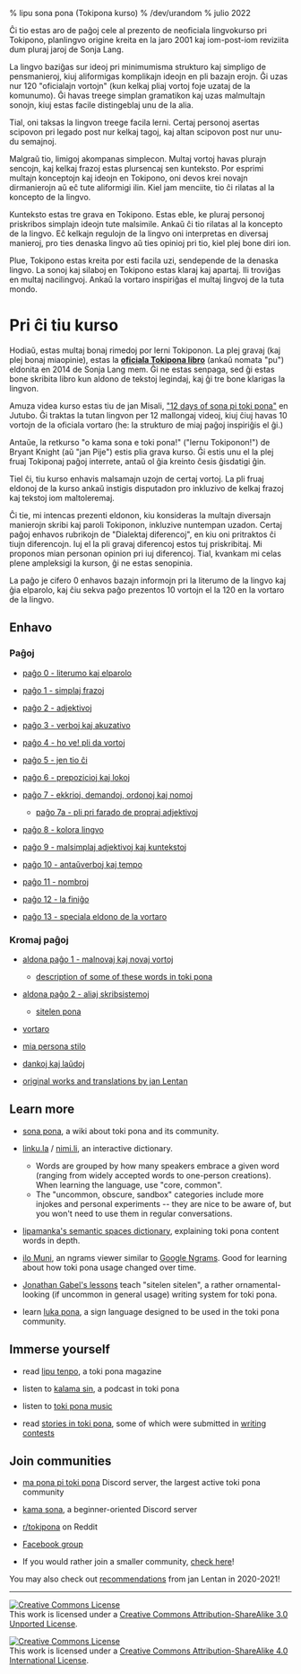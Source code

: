 % lipu sona pona (Tokipona kurso)
% /dev/urandom
% julio 2022

Ĉi tio estas aro de paĝoj cele al prezento de neoficiala lingvokurso pri
Tokipono, planlingvo origine kreita en la jaro 2001 kaj iom-post-iom reviziita
dum pluraj jaroj de Sonja Lang.

La lingvo baziĝas sur ideoj pri minimumisma strukturo kaj simpligo
de pensmanieroj, kiuj aliformigas komplikajn ideojn en pli bazajn erojn.
Ĝi uzas nur 120 "oficialajn vortojn" (kun kelkaj pliaj vortoj foje uzataj
de la komunumo). Ĝi havas treege simplan gramatikon kaj uzas malmultajn
sonojn, kiuj estas facile distingeblaj unu de la alia.

Tial, oni taksas la lingvon treege facila lerni. Certaj personoj asertas
scipovon pri legado post nur kelkaj tagoj, kaj altan scipovon post 
nur unu-du semajnoj.

Malgraŭ tio, limigoj akompanas simplecon. Multaj vortoj havas plurajn sencojn,
kaj kelkaj frazoj estas plursencaj sen kunteksto.
Por esprimi multajn konceptojn kaj ideojn en Tokipono, oni devos krei novajn
dirmanierojn aŭ eĉ tute aliformigi ilin. Kiel jam menciite, tio ĉi rilatas al
la koncepto de la lingvo.

Kunteksto estas tre grava en Tokipono. Estas eble, ke pluraj personoj
priskribos simplajn ideojn tute malsimile. Ankaŭ ĉi tio rilatas al
la koncepto de la lingvo. Eĉ kelkajn regulojn de la lingvo oni interpretas en
diversaj manieroj, pro ties denaska lingvo aŭ ties opinioj pri tio, kiel plej bone
diri ion.

Plue, Tokipono estas kreita por esti facila uzi, sendepende de la
denaska lingvo. La sonoj kaj silaboj en Tokipono estas klaraj kaj apartaj.
Ili troviĝas en multaj nacilingvoj. Ankaŭ la vortaro inspiriĝas el multaj
lingvoj de la tuta mondo.

# Pri ĉi tiu kurso

Hodiaŭ, estas multaj bonaj rimedoj por lerni Tokiponon. La plej gravaj
(kaj plej bonaj miaopinie), estas la [**oficiala Tokipona libro**](https://Tokipona.org/) 
(ankaŭ nomata "pu") eldonita en 2014 de Sonja Lang mem. Ĝi ne estas senpaga,
sed ĝi estas bone skribita libro kun aldono de tekstoj legindaj, kaj ĝi
tre bone klarigas la lingvon.

Amuza videa kurso estas tiu de jan Misali, 
["12 days of sona pi toki pona"](https://www.youtube.com/watch?v=4L-dvvng4Zc)
en Jutubo. Ĝi traktas la tutan lingvon per 12 mallongaj videoj, kiuj ĉiuj
havas 10 vortojn de la oficiala vortaro (he: la strukturo de miaj paĝoj
inspiriĝis el ĝi.)

Antaŭe, la retkurso "o kama sona e toki pona!" ("lernu Tokiponon!") de
Bryant Knight (aŭ "jan Pije") estis plia grava kurso.
Ĝi estis unu el la plej fruaj Tokiponaj paĝoj interrete, antaŭ ol ĝia kreinto
ĉesis ĝisdatigi ĝin.

Tiel ĉi, tiu kurso enhavis malsamajn uzojn de certaj vortoj. La pli fruaj
eldonoj de la kurso ankaŭ instigis disputadon pro inkluzivo de kelkaj frazoj
kaj tekstoj iom maltoleremaj.

Ĉi tie, mi intencas prezenti eldonon, kiu konsideras la multajn diversajn
manierojn skribi kaj paroli Tokiponon, inkluzive nuntempan uzadon.
Certaj paĝoj enhavos rubrikojn de "Dialektaj diferencoj", en kiu oni pritraktos
ĉi tiujn diferencojn. Iuj el la pli gravaj diferencoj estos tuj priskribitaj.
Mi proponos mian personan opinion pri iuj diferencoj. Tial, kvankam mi celas
plene ampleksigi la kurson, ĝi ne estas senopinia.

La paĝo je cifero 0 enhavos bazajn informojn pri la literumo de la lingvo
kaj ĝia elparolo, kaj ĉiu sekva paĝo prezentos 10 vortojn el la 120 en
la vortaro de la lingvo.

## Enhavo

### Paĝoj

* [paĝo 0 - literumo kaj elparolo](eo/0)

* [paĝo 1 - simplaj frazoj](eo/1)

* [paĝo 2 - adjektivoj](eo/2)

* [paĝo 3 - verboj kaj akuzativo](eo/3)

* [paĝo 4 - ho ve! pli da vortoj](eo/4)

* [paĝo 5 - jen tio ĉi](eo/5)

* [paĝo 6 - prepozicioj kaj lokoj](eo/6)

* [paĝo 7 - ekkrioj, demandoj, ordonoj kaj nomoj](eo/7)

  * [paĝo 7a - pli pri farado de propraj adjektivoj](eo/7a)

* [paĝo 8 - kolora lingvo](eo/8)

* [paĝo 9 - malsimplaj adjektivoj kaj kuntekstoj](eo/9)

* [paĝo 10 - antaŭverboj kaj tempo](eo/10)

* [paĝo 11 - nombroj](eo/11)

* [paĝo 12 - la finiĝo](eo/12)

* [paĝo 13 - speciala eldono de la vortaro](eo/13)

### Kromaj paĝoj

* [aldona paĝo 1 - malnovaj kaj novaj vortoj](eo/x1)
  * [description of some of these words in toki pona](nimi_pi_pu_ala/)

* [aldona paĝo 2 - aliaj skribsistemoj](eo/x2)
  * [sitelen pona](eo/sitelen_pona)

* [vortaro](eo/dictionary)

* [mia persona stilo](personal_style/)

* [dankoj kaj laŭdoj](credits/)

* [original works and translations by jan Lentan](lentan)

<!-- This Google Docs page is unmaintained and should not be shown to users! -->
<!-- If you would like to bring it up to date, please reach out. -->
<!--
### Alternative versions

* [Google Docs version](https://docs.google.com/document/d/1uZ-OqpATrjJwCRRvKLEoT16mphES4Id_za_gHmrtEQ4/edit?usp=sharing)
-->

## Learn more

* [sona pona](https://sona.pona.la), a wiki about toki pona and its community.

* [linku.la](https://linku.la/) / [nimi.li](https://nimi.li/),
  an interactive dictionary.

  * Words are grouped by how many speakers embrace a given word (ranging from
    widely accepted words to one-person creations). When learning the language,
    use "core, common".
  * The "uncommon, obscure, sandbox" categories include more injokes and
    personal experiments -- they are nice to be aware of, but you won't need to
    use them in regular conversations.

* [lipamanka's semantic spaces dictionary](https://lipamanka.gay/essays/dictionary),
  explaining toki pona content words in depth.

* [ilo Muni](https://ilo.muni.la/), an ngrams viewer
  similar to [Google Ngrams](https://books.google.com/ngrams/).
  Good for learning about how toki pona usage changed over time.

* [Jonathan Gabel's lessons](https://jonathangabel.com/toki-pona)
  teach "sitelen sitelen", a rather ornamental-looking (if uncommon
  in general usage) writing system for toki pona.

* learn [luka pona](https://luka.pona.la/), a sign language designed
  to be used in the toki pona community.

## Immerse yourself

* read [lipu tenpo](https://liputenpo.org), a toki pona magazine

* listen to [kalama sin](https://www.youtube.com/playlist?list=PLjOmpMyMxd8Qs2mAXcLk817tQy_AQj09u), a podcast in toki pona

<!-- 
  Currently links to a suno pi toki pona music playlist.
  In the future, it would be good to have a permanent link
  for high quality music.
-->
* listen to [toki pona music](https://www.youtube.com/playlist?list=PLeCE5N29ioyUbj_lvYm9IdGJnE2HPacVv)

<!--
  As of 2024, kulupu Lapo is an ongoing project to pool toki pona literature
  into one readily accessible place. The project is in its earliest stages and
  does not warrant being shown here. Hopefully eventually that changes.
-->
* read [stories in toki pona](https://sona.pona.la/wiki/Literature),
  some of which were submitted in [writing contests](https://utala.pona.la)

## Join communities

* [ma pona pi toki pona](https://discord.gg/mapona) Discord server,
  the largest active toki pona community

* [kama sona](https://discord.gg/ChC6qtVsSE), a beginner-oriented Discord server

* [r/tokipona](https://reddit.com/r/tokipona) on Reddit

* [Facebook group](https://www.facebook.com/groups/sitelen)

* If you would rather join a smaller community,
  [check here](https://sona.pona.la/wiki/Communities)!

You may also check out [recommendations](/recs_2021/) from jan Lentan in 2020-2021!

---

<a rel="license" href="http://creativecommons.org/licenses/by-sa/3.0/"><img
alt="Creative Commons License" style="border-width:0"
src="https://i.creativecommons.org/l/by-sa/3.0/88x31.png" /></a><br />This work
is licensed under a <a rel="license"
href="http://creativecommons.org/licenses/by-sa/3.0/">Creative Commons
Attribution-ShareAlike 3.0 Unported License</a>.

<a rel="license" href="http://creativecommons.org/licenses/by-sa/4.0/"><img
alt="Creative Commons License" style="border-width:0"
src="https://i.creativecommons.org/l/by-sa/4.0/88x31.png" /></a><br />This work
is licensed under a <a rel="license"
href="http://creativecommons.org/licenses/by-sa/4.0/">Creative Commons
Attribution-ShareAlike 4.0 International License</a>.


